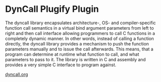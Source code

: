 # DynCall Plugify Plugin

The dyncall library encapsulates architecture-, OS- and compiler-specific function call semantics in a virtual bind argument parameters from left to right and then call interface allowing programmers to call C functions in a completely dynamic manner. In other words, instead of calling a function directly, the dyncall library provides a mechanism to push the function parameters manually and to issue the call afterwards.
This means, that a program can determine at runtime what function to call, and what parameters to pass to it. The library is written in C and assembly and provides a very simple C interface to program against.

[dyncall.org](https://dyncall.org/)
